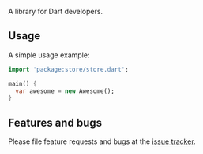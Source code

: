 A library for Dart developers.

## Usage

A simple usage example:

```dart
import 'package:store/store.dart';

main() {
  var awesome = new Awesome();
}
```

## Features and bugs

Please file feature requests and bugs at the [issue tracker][tracker].

[tracker]: http://example.com/issues/replaceme
